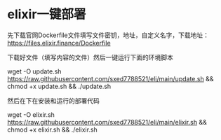 # elixir一键部署
先下载官网Dockerfile文件填写文件密钥，地址，自定义名字，下载地址：https://files.elixir.finance/Dockerfile

下载好文件（填写内容的文件）然后一键运行下面的环境脚本

wget -O update.sh https://raw.githubusercontent.com/sxed7788521/eli/main/update.sh && chmod +x update.sh && ./update.sh

然后在下在安装和运行的部署代码

wget -O elixir.sh https://raw.githubusercontent.com/sxed7788521/eli/main/elixir.sh && chmod +x elixir.sh && ./elixir.sh
